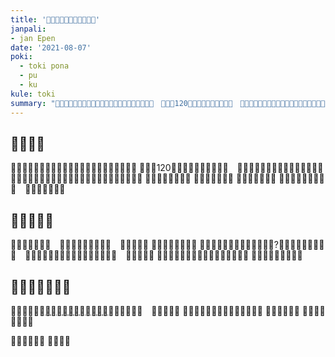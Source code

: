 ```yaml
---
title: '​󱤪​󱦈​󱦝​󱤪​󱥝​󱥍​󱦗​󱥬​󱦖​󱥔​󱦘'
janpali:
- jan Epen
date: '2021-08-07'
poki:
  - toki pona
  - pu
  - ku
kule: toki
summary: "​󱤪​󱦈​󱤧​󱤪​󱥝​󱥍​󱦗​󱦘​󱥬​󱦖​󱥔​󱦘​󱥧​󱤑󱦐󱥡󱥅󱤾󱥿󱤃󱦑​󱦜　​󱥕​󱤡​󱥂120​󱤧​󱥂​󱤄​󱥍​󱦗​󱥬​󱦖​󱥔​󱦘​󱦜　​󱥨​󱤑󱦐󱥡󱥅󱤾󱥿󱤃󱦑​󱤧​󱥌​󱤉​󱥂​󱥝​󱥧​󱤟​󱥍​󱦗​󱥬​󱦖​󱥔​󱦘​󱥩​󱤪​󱦈"
---
```


## ​󱤪​󱦈​󱤧​󱥙

​󱤪​󱦈​󱤧​󱤪​󱥝​󱥍​󱦗​󱦘​󱥬​󱦖​󱥔​󱦘​󱥧​󱤑󱦐󱥡󱥅󱤾󱥿󱤃󱦑​󱦜
​󱥕​󱤡​󱥂120​󱤧​󱥂​󱤄​󱥍​󱦗​󱥬​󱦖​󱥔​󱦘​󱦜　​󱥨​󱤑󱦐󱥡󱥅󱤾󱥿󱤃󱦑​󱤧​󱥌​󱤉​󱥂​󱥝​󱥧​󱤟​󱥍​󱦗​󱥬​󱦖​󱥔​󱦘​󱥩​󱤪​󱦈​󱦜
​󱦈​󱤡​󱥂​󱦈​󱥣​󱤊​󱥂​󱦈​󱤨​󱤧​󱤬​󱦜
​󱥂​󱦈​󱥣​󱤧​󱥂​󱤬​󱦈​󱦜
​󱤑​󱤼​󱤧​󱤙​󱥂​󱤴​󱦜
​󱤑​󱤼​󱤧​󱤙​󱥂​󱥁​󱦜
​󱥂​󱦈​󱤨​󱤧​󱥂​󱥹​󱤬​󱦈​󱦜　​󱥨​󱤑​󱤨​󱤙​󱥂​󱥁​󱦜

## ​󱥆​󱤧​󱥔​󱤂​󱥔
​󱤑​󱤨​󱤧​󱥎​󱤉​󱥁​󱦝　​󱥬​󱦖​󱥔​󱤧​󱤖​󱤍​󱥧​󱥁​󱦝　​󱥂​󱤧​󱤖​󱤼​󱦜
​󱥬​󱦖​󱥔​󱤧​󱥬​󱦖​󱥔​󱦜
​󱥔​󱤧​󱥣​󱤼​󱤬​󱥬​󱦖​󱥔​󱦜
​󱤴​󱥎​󱤉​󱥁?​󱥫​󱥁​󱤡​󱥬​󱦖​󱥔​󱤧​󱥔​󱦜　​󱥨​󱥬​󱦖​󱥔​󱤧​󱤓​󱤉​󱥂​󱤼​󱤡​󱥆​󱤧​󱥬​󱦖​󱤍​󱦜　​󱥞​󱥎​󱤉​󱥙​󱦜
​󱥂​󱤼​󱥍​󱦗​󱥬​󱦖​󱥔​󱦘​󱤧​󱥔​󱤂​󱤀​󱥔​󱥩​󱥞​󱦜
​󱥄​󱥠​󱤉​󱥎​󱥞​󱤬​󱤅​󱥠​󱦜

## ​󱤴​󱤘​󱤋​󱤉​󱦈​󱤬​󱥙
​󱥞​󱥷​󱤋​󱤉​󱦈​󱤡[​󱥄​󱥩​󱤎󱦐󱤄󱤰󱦜󱥡󱦜󱤾󱦑](https://www.amazon.com/gp/product/0978292367/ref=ppx_yo_dt_b_asin_title_o00_s00?ie=UTF8&psc=1)​󱦜
​󱤴​󱥎​󱤉​󱥁​󱦝　​󱦈​󱤧​󱥔​󱤼​󱦜
​󱥞​󱤘​󱤖​󱥡​󱤉​󱥂​󱤼​󱥍​󱦗​󱥬​󱦖​󱥔​󱦘​󱦜
​󱤴​󱥷​󱤋​󱤉​󱥕​󱦜
​󱤴​󱥷​󱥹​󱤙​󱥂​󱦈​󱥣​󱦜

​󱥫​󱦈​󱤧​󱤖​󱤀​󱦜
​󱥫​󱦈​󱥔​󱦜
